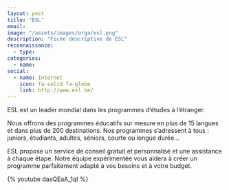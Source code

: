 ```yaml
---
layout: post
title: "ESL"
email: 
image: "/assets/images/orga/esl.png"
description: "Fiche descriptive de ESL"
reconnaissance:
  - type: 
categories: 
  - name: 
social:
  - name: Internet
    icon: fa-solid fa-globe
    link: http://www.esl.be/
---
```

ESL est un leader mondial dans les programmes d’études à l’étranger.

Nous offrons des programmes éducatifs sur mesure en plus de 15 langues et dans plus de 200 destinations. Nos programmes s’adressent à tous : juniors, étudiants, adultes, séniors, courte ou longue durée…

ESL propose un service de conseil gratuit et personnalisé et une assistance à chaque étape. Notre équipe expérimentée vous aidera à créer un programme parfaitement adapté à vos besoins et à votre budget.

{% youtube dasQEaA_1qI %} 

